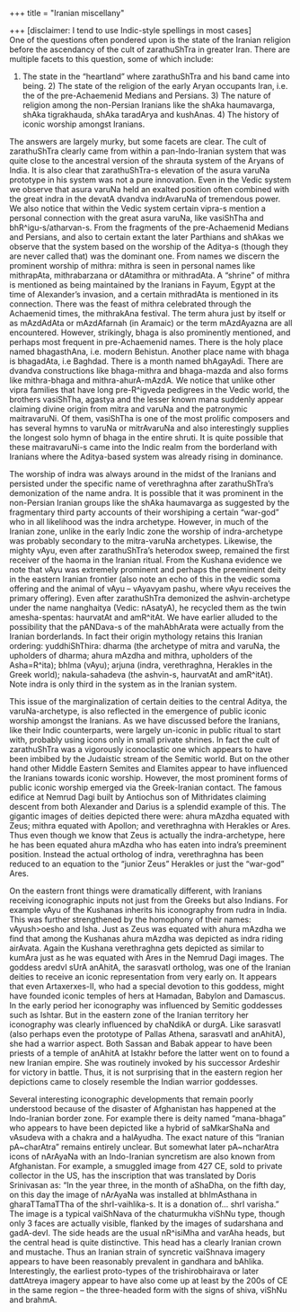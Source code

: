 +++
title = "Iranian miscellany"

+++
\[disclaimer: I tend to use Indic-style spellings in most cases\]  
One of the questions often pondered upon is the state of the Iranian
religion before the ascendancy of the cult of zarathuShTra in greater
Iran. There are multiple facets to this question, some of which include:
1) The state in the “heartland” where zarathuShTra and his band came
into being. 2) The state of the religion of the early Aryan occupants
Iran, i.e. the of the pre-Achaemenid Medians and Persians. 3) The nature
of religion among the non-Persian Iranians like the shAka haumavarga,
shAka tigrakhauda, shAka taradArya and kushAnas. 4) The history of
iconic worship amongst Iranians.

The answers are largely murky, but some facets are clear. The cult of
zarathuShTra clearly came from within a pan-Indo-Iranian system that was
quite close to the ancestral version of the shrauta system of the Aryans
of India. It is also clear that zarathuShTra-s elevation of the asura
varuNa prototype in his system was not a pure innovation. Even in the
Vedic system we observe that asura varuNa held an exalted position often
combined with the great indra in the devatA dvandva indrAvaruNa of
tremendous power. We also notice that within the Vedic system certain
vipra-s mention a personal connection with the great asura varuNa, like
vasiShTha and bhR^igu-s/atharvan-s. From the fragments of the
pre-Achaemenid Medians and Persians, and also to certain extant the
later Parthians and shAkas we observe that the system based on the
worship of the Aditya-s (though they are never called that) was the
dominant one. From names we discern the prominent worship of mithra:
mithra is seen in personal names like mithrapAta, mithrabarzana or
dAtamithra or mithradAta. A “shrine” of mithra is mentioned as being
maintained by the Iranians in Fayum, Egypt at the time of Alexander’s
invasion, and a certain mithradAta is mentioned in its connection. There
was the feast of mithra celebrated through the Achaemenid times, the
mithrakAna festival. The term ahura just by itself or as mAzdAdAta or
mAzdAfarnah (in Aramaic) or the term mAzdAyazna are all encountered.
However, strikingly, bhaga is also prominently mentioned, and perhaps
most frequent in pre-Achaemenid names. There is the holy place named
bhagasthAna, i.e. modern Behistun. Another place name with bhaga is
bhagadAta, i.e Baghdad. There is a month named bhAgayAdi. There are
dvandva constructions like bhaga-mithra and bhaga-mazda and also forms
like mithra-bhaga and mithra-ahurA-mAzdA. We notice that unlike other
vipra families that have long pre-R^igveda pedigrees in the Vedic world,
the brothers vasiShTha, agastya and the lesser known mana suddenly
appear claiming divine origin from mitra and varuNa and the patronymic
maitravaruNi. Of them, vasiShTha is one of the most prolific composers
and has several hymns to varuNa or mitrAvaruNa and also interestingly
supplies the longest solo hymn of bhaga in the entire shruti. It is
quite possible that these maitravaruNi-s came into the Indic realm from
the borderland with Iranians where the Aditya-based system was already
rising in dominance.

The worship of indra was always around in the midst of the Iranians and
persisted under the specific name of verethraghna after zarathuShTra’s
demonization of the name andra. It is possible that it was prominent in
the non-Persian Iranian groups like the shAka haumavarga as suggested by
the fragmentary third party accounts of their worshiping a certain
“war-god” who in all likelihood was the indra archetype. However, in
much of the Iranian zone, unlike in the early Indic zone the worship of
indra-archetype was probably secondary to the mitra-varuNa archetypes.
Likewise, the mighty vAyu, even after zarathuShTra’s heterodox sweep,
remained the first receiver of the haoma in the Iranian ritual. From the
Kushana evidence we note that vAyu was extremely prominent and perhaps
the preeminent deity in the eastern Iranian frontier (also note an echo
of this in the vedic soma offering and the animal of vAyu – vAyavyam
pashu, where vAyu receives the primary offering). Even after
zarathuShTra demonized the ashvin-archetype under the name nanghaitya
(Vedic: nAsatyA), he recycled them as the twin amesha-spentas: haurvatAt
and amR^itAt. We have earlier alluded to the possibility that the
pANDava-s of the mahAbhArata were actually from the Iranian borderlands.
In fact their origin mythology retains this Iranian ordering:
yuddhiShThira: dharma (the archetype of mitra and varuNa, the upholders
of dharma; ahura mAzdha and mithra, upholders of the Asha=R^ita); bhIma
(vAyu); arjuna (indra, verethraghna, Herakles in the Greek world);
nakula-sahadeva (the ashvin-s, haurvatAt and amR^itAt). Note indra is
only third in the system as in the Iranian system.

This issue of the marginalization of certain deities to the central
Aditya, the varuNa-archetype, is also reflected in the emergence of
public iconic worship amongst the Iranians. As we have discussed before
the Iranians, like their Indic counterparts, were largely un-iconic in
public ritual to start with, probably using icons only in small private
shrines. In fact the cult of zarathuShTra was a vigorously iconoclastic
one which appears to have been imbibed by the Judaistic stream of the
Semitic world. But on the other hand other Middle Eastern Semites and
Elamites appear to have influenced the Iranians towards iconic worship.
However, the most prominent forms of public iconic worship emerged via
the Greek-Iranian contact. The famous edifice at Nemrud Dagi built by
Antiochus son of Mithridates claiming descent from both Alexander and
Darius is a splendid example of this. The gigantic images of deities
depicted there were: ahura mAzdha equated with Zeus; mithra equated with
Apollon; and verethraghna with Herakles or Ares. Thus even though we
know that Zeus is actually the indra-archetype, here he has been equated
ahura mAzdha who has eaten into indra’s preeminent position. Instead the
actual ortholog of indra, verethraghna has been reduced to an equation
to the “junior Zeus” Herakles or just the “war-god” Ares.

On the eastern front things were dramatically different, with Iranians
receiving iconographic inputs not just from the Greeks but also Indians.
For example vAyu of the Kushanas inherits his iconography from rudra in
India. This was further strengthened by the homophony of their names:
vAyush\>oesho and Isha. Just as Zeus was equated with ahura mAzdha we
find that among the Kushanas ahura mAzdha was depicted as indra riding
airAvata. Again the Kushana verethraghna gets depicted as similar to
kumAra just as he was equated with Ares in the Nemrud Dagi images. The
goddess aredvI sUrA anAhitA, the sarasvatI ortholog, was one of the
Iranian deities to receive an iconic representation from very early on.
It appears that even Artaxerxes-II, who had a special devotion to this
goddess, might have founded iconic temples of hers at Hamadan, Babylon
and Damascus. In the early period her iconography was influenced by
Semitic goddesses such as Ishtar. But in the eastern zone of the Iranian
territory her iconography was clearly influenced by chaNdikA or durgA.
Like sarasvatI (also perhaps even the prototype of Pallas Athena,
sarasvatI and anAhitA), she had a warrior aspect. Both Sassan and Babak
appear to have been priests of a temple of anAhitA at Istakhr before the
latter went on to found a new Iranian empire. She was routinely invoked
by his successor Ardeshir for victory in battle. Thus, it is not
surprising that in the eastern region her depictions came to closely
resemble the Indian warrior goddesses.

Several interesting iconographic developments that remain poorly
understood because of the disaster of Afghanistan has happened at the
Indo-Iranian border zone. For example there is deity named “mana-bhaga”
who appears to have been depicted like a hybrid of saMkarShaNa and
vAsudeva with a chakra and a halAyudha. The exact nature of this
“Iranian pA\~charAtra” remains entirely unclear. But somewhat later
pA\~ncharAtra icons of nArAyaNa with an Indo-Iranian syncretism are also
known from Afghanistan. For example, a smuggled image from 427 CE, sold
to private collector in the US, has the inscription that was translated
by Doris Srinivasan as: “In the year three, in the month of aShaDha, on
the fifth day, on this day the image of nArAyaNa was installed at
bhImAsthana in gharaTTamaTTha of the shrI-vaihlika-s. It is a donation
of… shrI varisha.” The image is a typical vaiShNava of the chaturmukha
viShNu type, though only 3 faces are actually visible, flanked by the
images of sudarshana and gadA-devI. The side heads are the usual
nR^isiMha and varAha heads, but the central head is quite distinctive.
This head has a clearly Iranian crown and mustache. Thus an Iranian
strain of syncretic vaiShnava imagery appears to have been reasonably
prevalent in gandhara and bAhlika. Interestingly, the earliest
proto-types of the trishirobhairava or later dattAtreya imagery appear
to have also come up at least by the 200s of CE in the same region – the
three-headed form with the signs of shiva, viShNu and brahmA.
